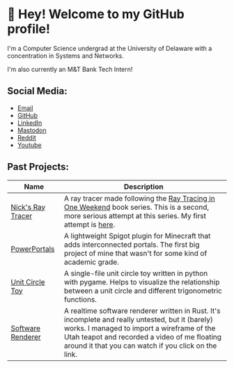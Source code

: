 # 👋 Hey! Welcome to my GitHub profile!

I'm a Computer Science undergrad at the University of Delaware with a 
concentration in Systems and Networks. 

I'm also currently an M&T Bank Tech Intern!

## Social Media:
- [Email](mailto:nsdigirolamo@gmail.com)
- [GitHub](https://github.com/nsdigirolamo)
- [LinkedIn](https://www.linkedin.com/in/nsdigirolamo/)
- [Mastodon](https://hachyderm.io/@nsdigirolamo)
- [Reddit](https://reddit.com/user/nsdigirolamo/)
- [Youtube](https://youtube.com/@nsdigirolamo)

## Past Projects:

| Name | Description |
|------|-------------|
| [Nick's Ray Tracer](https://github.com/nsdigirolamo/nicks-ray-tracer) | A ray tracer made following the [Ray Tracing in One Weekend](https://raytracing.github.io/) book series. This is a second, more serious attempt at this series. My first attempt is [here](https://github.com/nsdigirolamo/ray-tracing-in-one-weekend).|
| [PowerPortals](https://github.com/nsdigirolamo/PowerPortals) | A lightweight Spigot plugin for Minecraft that adds interconnected portals. The first big project of mine that wasn't for some kind of academic grade.|
| [Unit Circle Toy](https://github.com/nsdigirolamo/pygame-unit-circle) | A single-file unit circle toy written in python with pygame. Helps to visualize the relationship between a unit circle and different trigonometric functions.|
| [Software Renderer](https://www.youtube.com/watch?v=oLVnrsqx9yo) | A realtime software renderer written in Rust. It's incomplete and really untested, but it (barely) works. I managed to import a wireframe of the Utah teapot and recorded a video of me floating around it that you can watch if you click on the link. |
